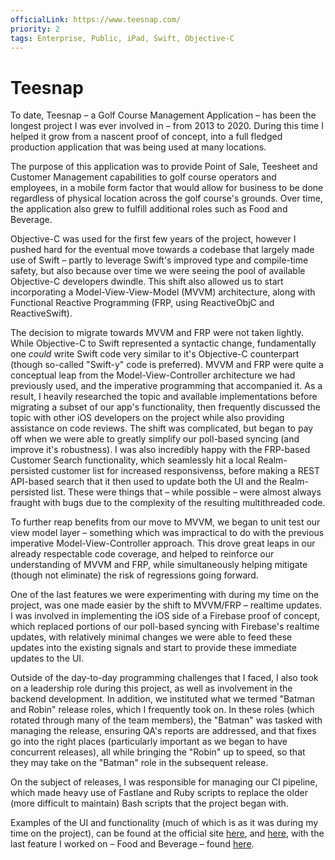 ```yaml
---
officialLink: https://www.teesnap.com/
priority: 2
tags: Enterprise, Public, iPad, Swift, Objective-C
---
```


# Teesnap

To date, Teesnap – a Golf Course Management Application – has been the longest project I was ever involved in – from 2013 to 2020. During this time I helped it grow from a nascent proof of concept, into a full fledged production application that was being used at many locations. 

The purpose of this application was to provide Point of Sale, Teesheet and Customer Management capabilities to golf course operators and employees, in a mobile form factor that would allow for business to be done regardless of physical location across the golf course's grounds. Over time, the application also grew to fulfill additional roles such as Food and Beverage.

Objective-C was used for the first few years of the project, however I pushed hard for the eventual move towards a codebase that largely made use of Swift – partly to leverage Swift's improved type and compile-time safety, but also because over time we were seeing the pool of available Objective-C developers dwindle. This shift also allowed us to start incorporating a Model-View-View-Model (MVVM) architecture, along with Functional Reactive Programming (FRP, using ReactiveObjC and ReactiveSwift). 

The decision to migrate towards MVVM and FRP were not taken lightly. While Objective-C to Swift represented a syntactic change, fundamentally one _could_ write Swift code very similar to it's Objective-C counterpart (though so-called "Swift-y" code is preferred). MVVM and FRP were quite a conceptual leap from the Model-View-Controller architecture we had previously used, and the imperative programming that accompanied it. As a result, I heavily researched the topic and available implementations before migrating a subset of our app's functionality, then frequently discussed the topic with other iOS developers on the project while also providing assistance on code reviews. The shift was complicated, but began to pay off when we were able to greatly simplify our poll-based syncing (and improve it's robustness). I was also incredibly happy with the FRP-based Customer Search functionality, which seamlessly hit a local Realm-persisted customer list for increased responsivenss, before making a REST API-based search that it then used to update both the UI and the Realm-persisted list. These were things that – while possible – were almost always fraught with bugs due to the complexity of the resulting multithreaded code.

To further reap benefits from our move to MVVM, we began to unit test our view model layer – something which was impractical to do with the previous imperative Model-View-Controller approach. This drove great leaps in our already respectable code coverage, and helped to reinforce our understanding of MVVM and FRP, while simultaneously helping mitigate (though not eliminate) the risk of regressions going forward.

One of the last features we were experimenting with during my time on the project, was one made easier by the shift to MVVM/FRP – realtime updates. I was involved in implementing the iOS side of a Firebase proof of concept, which replaced portions of our poll-based syncing with Firebase's realtime updates, with relatively minimal changes we were able to feed these updates into the existing signals and start to provide these immediate updates to the UI.

Outside of the day-to-day programming challenges that I faced, I also took on a leadership role during this project, as well as involvement in the backend development. In addition, we instituted what we termed "Batman and Robin" release roles, which I frequently took on. In these roles (which rotated through many of the team members), the "Batman" was tasked with managing the release, ensuring QA's reports are addressed, and that fixes go into the right places (particularly important as we began to have concurrent releases), all while bringing the "Robin" up to speed, so that they may take on the "Batman" role in the subsequent release.

On the subject of releases, I was responsible for managing our CI pipeline, which made heavy use of Fastlane and Ruby scripts to replace the older (more difficult to maintain) Bash scripts that the project began with. 

Examples of the UI and functionality (much of which is as it was during my time on the project), can be found at the official site [here](https://www.teesnap.com/why-teesnap/point-of-sale/), and [here](https://www.teesnap.com/why-teesnap/tee-sheets/), with the last feature I worked on – Food and Beverage – found [here](https://www.teesnap.com/why-teesnap/food-and-beverage/).
